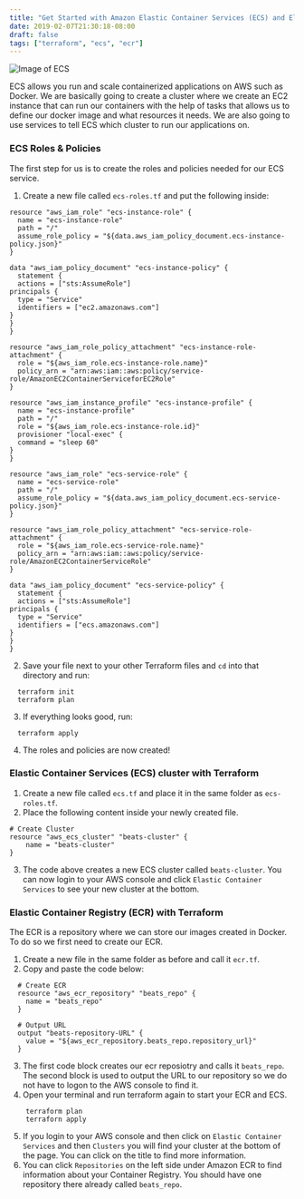 ```yaml
---
title: "Get Started with Amazon Elastic Container Services (ECS) and Elastic Container Registry (ECR)"
date: 2019-02-07T21:30:18-08:00
draft: false
tags: ["terraform", "ecs", "ecr"]
---
```


![Image of ECS](https://encrypted-tbn0.gstatic.com/images?q=tbn:ANd9GcTkDmRW5CPrryBo5tXGKkph0g51bFkO4qsmDYaXFDQmMEeLWvkVsA)

ECS allows you run and scale containerized applications on AWS such as Docker. We are basically going to create a cluster where we create an EC2 instance that can run our containers with the help of tasks that allows us to define our docker image and what resources it needs. We are also going to use services to tell ECS which cluster to run our applications on.

### ECS Roles & Policies
The first step for us is to create the roles and policies needed for our ECS service.

1. Create a new file called `ecs-roles.tf` and put the following inside:

```
resource "aws_iam_role" "ecs-instance-role" {
  name = "ecs-instance-role"
  path = "/"
  assume_role_policy = "${data.aws_iam_policy_document.ecs-instance-policy.json}"
}

data "aws_iam_policy_document" "ecs-instance-policy" {
  statement {
  actions = ["sts:AssumeRole"]
principals {
  type = "Service"
  identifiers = ["ec2.amazonaws.com"]
}
}
}

resource "aws_iam_role_policy_attachment" "ecs-instance-role-attachment" {
  role = "${aws_iam_role.ecs-instance-role.name}"
  policy_arn = "arn:aws:iam::aws:policy/service-role/AmazonEC2ContainerServiceforEC2Role"
}

resource "aws_iam_instance_profile" "ecs-instance-profile" {
  name = "ecs-instance-profile"
  path = "/"
  role = "${aws_iam_role.ecs-instance-role.id}"
  provisioner "local-exec" {
  command = "sleep 60"
}
}

resource "aws_iam_role" "ecs-service-role" {
  name = "ecs-service-role"
  path = "/"
  assume_role_policy = "${data.aws_iam_policy_document.ecs-service-policy.json}"
}

resource "aws_iam_role_policy_attachment" "ecs-service-role-attachment" {
  role = "${aws_iam_role.ecs-service-role.name}"
  policy_arn = "arn:aws:iam::aws:policy/service-role/AmazonEC2ContainerServiceRole"
}

data "aws_iam_policy_document" "ecs-service-policy" {
  statement {
  actions = ["sts:AssumeRole"]
principals {
  type = "Service"
  identifiers = ["ecs.amazonaws.com"]
}
}
}
```
  2. Save your file next to your other Terraform files and `cd` into that directory and run:

```
  terraform init
  terraform plan
```

  3. If everything looks good, run:

```
  terraform apply
```

  4. The roles and policies are now created!

### Elastic Container Services (ECS) cluster with Terraform
  1. Create a new file called `ecs.tf` and place it in the same folder as `ecs-roles.tf`.
  2. Place the following content inside your newly created file.

```
# Create Cluster
resource "aws_ecs_cluster" "beats-cluster" {
    name = "beats-cluster"
}
```

  3. The code above creates a new ECS cluster called `beats-cluster`. You can now login to your AWS console and click `Elastic Container Services` to see your new cluster at the bottom.

### Elastic Container Registry (ECR) with Terraform
The ECR is a repository where we can store our images created in Docker. To do so we first need to create our ECR.
  1. Create a new file in the same folder as before and call it `ecr.tf`.
  2. Copy and paste the code below:

```
  # Create ECR
  resource "aws_ecr_repository" "beats_repo" {
    name = "beats_repo"
  }

  # Output URL
  output "beats-repository-URL" {
    value = "${aws_ecr_repository.beats_repo.repository_url}"
  }
```

  3. The first code block creates our ecr reposiotry and calls it `beats_repo`. The second block is used to output the URL to our repository so we do not have to logon to the AWS console to find it.
  4. Open your terminal and run terraform again to start your ECR and ECS.

```
    terraform plan
    terraforn apply
```
  5. If you login to your AWS console and then click on `Elastic Container Services` and then `Clusters` you will find your cluster at the bottom of the page. You can click on the title to find more information.
  6. You can click `Repositories` on the left side under Amazon ECR to find information about your Container Registry. You should have one repository there already called `beats_repo`.


